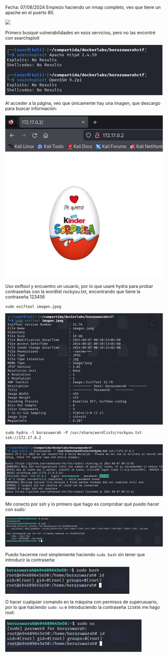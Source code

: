 Fecha: 07/08/2024
Empiezo haciendo un nmap completo, veo que tiene un apache en el puerto 80.

![](Imágenes/Pasted%20image%2020240807002812.png)

Primero busqué vulnerabilidades en esos servicios, pero no las encontré con searchsploit

![](Imágenes/Pasted%20image%2020240807004257.png)

Al acceder a la página, veo que únicamente hay una imagen, que descargo para buscar información:

![](Imágenes/Pasted%20image%2020240807003049.png)

Uso exiftool y encuentro un usuario, por lo que usaré hydra para probar contraseñas con la wordlist rockyou.txt, encontrando que tiene la contraseña 123456
```
sudo exiftool imagen.jpeg
```

![](Imágenes/Pasted%20image%2020240807003223.png)

```
sudo hydra -l borazuwarah -P /usr/share/wordlists/rockyou.txt ssh://172.17.0.2
```

![](Imágenes/Pasted%20image%2020240807003336.png)

Me conecto por ssh y lo primero que hago es comprobar qué puedo hacer con sudo:

![](Imágenes/Pasted%20image%2020240807003448.png)

Puedo hacerme root simplemente haciendo `sudo bash` sin tener que introducir la contraseña: 

![](Imágenes/Pasted%20image%2020240807003640.png)

O hacer cualquier comando en la máquina con permisos de superusuario, por lo que haciendo `sudo su` e introduciendo la contraseña `123456` me hago root: 

![](Imágenes/Pasted%20image%2020240807003845.png)

